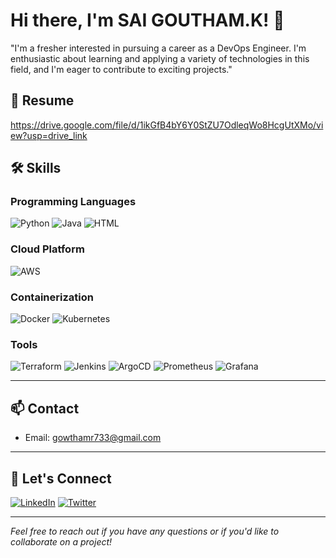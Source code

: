 # Hi there, I'm SAI GOUTHAM.K! 👋

"I'm a fresher interested in pursuing a career as a DevOps Engineer. I'm enthusiastic about learning and applying a variety of technologies in this field, and I'm eager to contribute to exciting projects."

## 📄 Resume
https://drive.google.com/file/d/1ikGfB4bY6Y0StZU7OdleqWo8HcgUtXMo/view?usp=drive_link

## 🛠️ Skills

### Programming Languages
![Python](https://img.shields.io/badge/Python-%233776AB.svg?style=for-the-badge&logo=python&logoColor=white) ![Java](https://img.shields.io/badge/Java-%23ED8B00.svg?style=for-the-badge&logo=java&logoColor=white) <img src="https://img.shields.io/badge/HTML5-%23E34F26.svg?style=for-the-badge&logo=html5&logoColor=white" alt="HTML" />

### Cloud Platform
![AWS](https://img.shields.io/badge/AWS-%23FF9900.svg?style=for-the-badge&logo=amazon-aws&logoColor=white)

### Containerization
![Docker](https://img.shields.io/badge/Docker-%230db7ed.svg?style=for-the-badge&logo=docker&logoColor=white) ![Kubernetes](https://img.shields.io/badge/Kubernetes-%23326ce5.svg?style=for-the-badge&logo=kubernetes&logoColor=white)

### Tools
![Terraform](https://img.shields.io/badge/Terraform-%235835CC.svg?style=for-the-badge&logo=terraform&logoColor=white) ![Jenkins](https://img.shields.io/badge/Jenkins-%23D24939.svg?style=for-the-badge&logo=jenkins&logoColor=white) ![ArgoCD](https://img.shields.io/badge/ArgoCD-%230B92D5.svg?style=for-the-badge&logo=argo&logoColor=white)
![Prometheus](https://img.shields.io/badge/Prometheus-%23E6522C.svg?style=for-the-badge&logo=prometheus&logoColor=white) ![Grafana](https://img.shields.io/badge/Grafana-%23F46800.svg?style=for-the-badge&logo=grafana&logoColor=white)


---

## 📫 Contact

- Email: gowthamr733@gmail.com
---

## 🤝 Let's Connect

[![LinkedIn](https://img.shields.io/badge/LinkedIn-blue?style=for-the-badge&logo=linkedin)](https://linkedin.com/in/k-sai-goutham-7b4a561a4/)
[![Twitter](https://img.shields.io/badge/Twitter-blue?style=for-the-badge&logo=twitter)](https://twitter.com/@_Gowtham_reddy)

---

*Feel free to reach out if you have any questions or if you'd like to collaborate on a project!*
